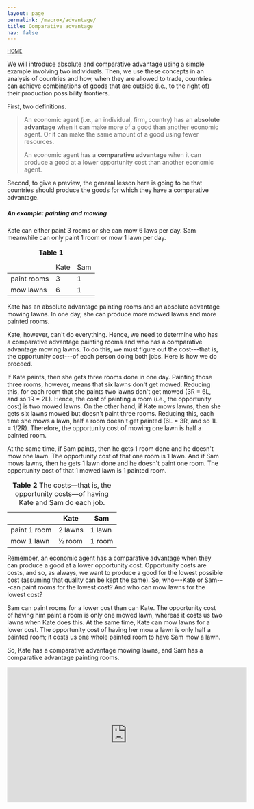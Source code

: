```yaml
---
layout: page
permalink: /macrox/advantage/
title: Comparative advantage
nav: false
---
```


<link rel="stylesheet" href="/assets/css/table.css">

[<small>HOME</small>](/macrox/)

We will introduce absolute and comparative advantage using a simple example involving two individuals. Then, we use these concepts in an analysis of countries and how, when they are allowed to trade, countries can achieve combinations of goods that are outside (i.e., to the right of) their production possibility frontiers.

First, two definitions.

> An economic agent (i.e., an individual, firm, country) has an **absolute advantage** when it can make more of a good than another economic agent. Or it can make the same amount of a good using fewer resources.
>
> An economic agent has a **comparative advantage** when it can produce a good at a lower opportunity cost than another economic agent.

Second, to give a preview, the general lesson here is going to be that countries should produce the goods for which they have a comparative advantage.

##### An example: painting and mowing 

Kate can either paint 3 rooms or she can mow 6 laws per day. Sam meanwhile can only paint 1 room or mow 1 lawn per day.

<table class="styled-table">
<thead>
<tr>
<td></td>
<td>Kate</td>
<td>Sam</td>
</tr>
</thead>
<tbody>
<tr>
<td style="text-align: left;">paint rooms</td>
<td>3</td>
<td>1</td>
</tr>
<tr>
<td style="text-align: left;">mow lawns</td>
<td>6</td>
<td>1</td>
</tr>
</tbody>
<caption><strong>Table 1</strong></caption>
</table>


Kate has an absolute advantage painting rooms and an absolute advantage mowing lawns. In one day, she can produce more mowed lawns and more painted rooms.

Kate, however, can't do everything. Hence, we need to determine who has a comparative advantage painting rooms and who has a comparative advantage mowing lawns. To do this, we must figure out the cost---that is, the opportunity cost---of each person doing both jobs. Here is how we do proceed.

If Kate paints, then she gets three rooms done in one day. Painting those three rooms, however, means that six lawns don't get mowed. Reducing this, for each room that she paints two lawns don't get mowed (3R = 6L, and so 1R = 2L). Hence, the cost of painting a room (i.e., the opportunity cost) is two mowed lawns. On the other hand, if Kate mows lawns, then she gets six lawns mowed but doesn't paint three rooms. Reducing this, each time she mows a lawn, half a room doesn't get painted (6L = 3R, and so 1L = 1/2R). Therefore, the opportunity cost of mowing one lawn is half a painted room.

At the same time, if Sam paints, then he gets 1 room done and he doesn't mow one lawn. The opportunity cost of that one room is 1 lawn. And if Sam mows lawns, then he gets 1 lawn done and he doesn't paint one room. The opportunity cost of that 1 mowed lawn is 1 painted room.


<table class="styled-table">
<thead>
<tr>
<th></th>
<th>Kate</th>
<th>Sam</th>
</tr>
</thead>
<tbody>
<tr>
<td style="text-align: left;">paint 1 room</td>
<td>2 lawns</td>
<td>1 lawn</td>
</tr>
<tr>
<td style="text-align: left;">mow 1 lawn</td>
<td>½ room</td>
<td>1 room</td>
</tr>
</tbody>
<caption><strong>Table 2</strong> The costs&mdash;that is, the opportunity costs&mdash;of having Kate and Sam do each job.</caption>
</table>


Remember, an economic agent has a comparative advantage when they can produce a good at a lower opportunity cost. Opportunity costs are costs, and so, as always, we want to produce a good for the lowest possible cost (assuming that quality can be kept the same). So, who---Kate or Sam---can paint rooms for the lowest cost? And who can mow lawns for the lowest cost?

Sam can paint rooms for a lower cost than can Kate. The opportunity cost of having him paint a room is only one mowed lawn, whereas it costs us two lawns when Kate does this. At the same time, Kate can mow lawns for a lower cost. The opportunity cost of having her mow a lawn is only half a painted room; it costs us one whole painted room to have Sam mow a lawn.

So, Kate has a comparative advantage mowing lawns, and Sam has a comparative advantage painting rooms.

<p align="center"><iframe width="560" height="315" src="https://www.youtube-nocookie.com/embed/TkKKT5U6nM8?si=t5KEPrClhp5ayPN6" title="YouTube video player" frameborder="0" allow="accelerometer; autoplay; clipboard-write; encrypted-media; gyroscope; picture-in-picture; web-share" allowfullscreen></iframe></p>